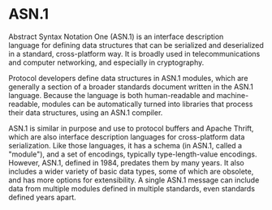 # ASN.1


Abstract Syntax Notation One (ASN.1) is an interface description
language for defining data structures that can be serialized and
deserialized in a standard, cross-platform way. It is broadly used in
telecommunications and computer networking, and especially in
cryptography.

Protocol developers define data structures in ASN.1 modules, which are
generally a section of a broader standards document written in the ASN.1
language. Because the language is both human-readable and
machine-readable, modules can be automatically turned into libraries
that process their data structures, using an ASN.1 compiler.

ASN.1 is similar in purpose and use to protocol buffers and Apache
Thrift, which are also interface description
languages for cross-platform data serialization. Like those languages,
it has a schema (in ASN.1, called a "module"), and a set of encodings,
typically type-length-value encodings. However, ASN.1, defined in 1984,
predates them by many years. It also includes a wider variety of basic
data types, some of which are obsolete, and has more
options for extensibility. A single ASN.1 message can include data from
multiple modules defined in multiple standards, even standards defined
years apart.




